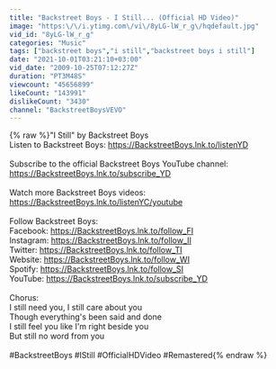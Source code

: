 ```yaml
---
title: "Backstreet Boys - I Still... (Official HD Video)"
image: "https:\/\/i.ytimg.com\/vi\/8yLG-lW_r_g\/hqdefault.jpg"
vid_id: "8yLG-lW_r_g"
categories: "Music"
tags: ["backstreet boys","i still","backstreet boys i still"]
date: "2021-10-01T03:21:10+03:00"
vid_date: "2009-10-25T07:12:27Z"
duration: "PT3M48S"
viewcount: "45656899"
likeCount: "143991"
dislikeCount: "3430"
channel: "BackstreetBoysVEVO"
---
```

{% raw %}&quot;I Still&quot; by Backstreet Boys<br />Listen to Backstreet Boys: <a rel="nofollow" target="blank" href="https://BackstreetBoys.lnk.to/listenYD">https://BackstreetBoys.lnk.to/listenYD</a><br /><br />Subscribe to the official Backstreet Boys YouTube channel: <a rel="nofollow" target="blank" href="https://BackstreetBoys.lnk.to/subscribe_YD">https://BackstreetBoys.lnk.to/subscribe_YD</a><br /><br />Watch more Backstreet Boys videos: <a rel="nofollow" target="blank" href="https://BackstreetBoys.lnk.to/listenYC/youtube">https://BackstreetBoys.lnk.to/listenYC/youtube</a><br /><br />Follow Backstreet Boys:<br />Facebook: <a rel="nofollow" target="blank" href="https://BackstreetBoys.lnk.to/follow_FI">https://BackstreetBoys.lnk.to/follow_FI</a><br />Instagram: <a rel="nofollow" target="blank" href="https://BackstreetBoys.lnk.to/follow_II">https://BackstreetBoys.lnk.to/follow_II</a><br />Twitter: <a rel="nofollow" target="blank" href="https://BackstreetBoys.lnk.to/follow_TI">https://BackstreetBoys.lnk.to/follow_TI</a><br />Website: <a rel="nofollow" target="blank" href="https://BackstreetBoys.lnk.to/follow_WI">https://BackstreetBoys.lnk.to/follow_WI</a><br />Spotify: <a rel="nofollow" target="blank" href="https://BackstreetBoys.lnk.to/follow_SI">https://BackstreetBoys.lnk.to/follow_SI</a><br />YouTube: <a rel="nofollow" target="blank" href="https://BackstreetBoys.lnk.to/subscribe_YD">https://BackstreetBoys.lnk.to/subscribe_YD</a><br /><br />Chorus:<br />I still need you, I still care about you<br />Though everything's been said and done<br />I still feel you like I'm right beside you<br />But still no word from you<br /><br />#BackstreetBoys #IStill #OfficialHDVideo #Remastered{% endraw %}

